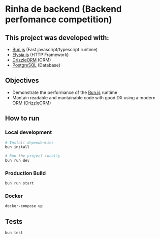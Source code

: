 # Rinha de backend (Backend perfomance competition)

## This project was developed with:

- [Bun.js](https://bun.sh/) (Fast javascript/typescript runtime)
- [Elysia.js](https://elysiajs.com) (HTTP Framework)
- [DrizzleORM](https://orm.drizzle.team) (ORM)
- [PostgreSQL](https://www.postgresql.org/) (Database)

## Objectives

- Demonstrate the performance of the [Bun.js](https://bun.sh/) runtime
- Mantain readable and mantainable code with good DX using a modern ORM ([DrizzleORM](https://orm.drizzle.team))

## How to run

### Local development

```bash
# Install dependencies
bun install

# Run the project locally
bun run dev
```

### Production Build

```bash
bun run start
```

### Docker

```bash
docker-compose up
```

## Tests

```bash
bun test
```

